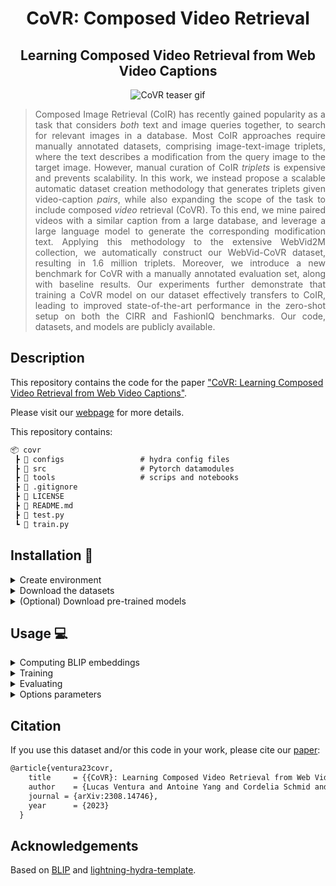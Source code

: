<div align="center">

# CoVR: Composed Video Retrieval
## Learning Composed Video Retrieval from Web Video Captions

![CoVR teaser gif](tools/examples/teaser.gif)

</div>

<div align="justify">

> Composed Image Retrieval (CoIR) has recently gained popularity as a task that considers _both_ text and image queries together, to search for relevant images in a database. Most CoIR approaches require manually annotated datasets, comprising image-text-image triplets, where the text describes a modification from the query image to the target image. However, manual curation of CoIR _triplets_ is expensive and prevents scalability. In this work, we instead propose a scalable automatic dataset creation methodology that generates triplets given video-caption _pairs_, while also expanding the scope of the task to include composed _video_ retrieval (CoVR). To this end, we mine paired videos with a similar caption from a large database, and leverage a large language model to generate the corresponding modification text. Applying this methodology to the extensive WebVid2M collection, we automatically construct our WebVid-CoVR dataset, resulting in 1.6 million triplets. Moreover, we introduce a new benchmark for CoVR with a manually annotated evaluation set, along with baseline results. Our experiments further demonstrate that training a CoVR model on our dataset effectively transfers to CoIR, leading to improved state-of-the-art performance in the zero-shot setup on both the CIRR and FashionIQ benchmarks. Our code, datasets, and models are publicly available.

</div>

## Description
This repository contains the code for the paper ["CoVR: Learning Composed Video Retrieval from Web Video Captions"](https://arxiv.org/abs/2308.TODO).

Please visit our [webpage](http://imagine.enpc.fr/~ventural/covr) for more details.

This repository contains: 

```markdown
📦 covr
 ┣ 📂 configs                 # hydra config files
 ┣ 📂 src                     # Pytorch datamodules
 ┣ 📂 tools                   # scrips and notebooks
 ┣ 📜 .gitignore
 ┣ 📜 LICENSE
 ┣ 📜 README.md
 ┣ 📜 test.py
 ┗ 📜 train.py

 ```

## Installation :construction_worker:

<details><summary>Create environment</summary>
&emsp; 

```bash
conda create --name covr
conda activate covr
```

Install the following packages inside the conda environment:

```bash
python -m pip install pytorch_lightning --upgrade
python -m pip install hydra-core --upgrade
python -m pip install lightning
python -m pip install einops
python -m pip install pandas
python -m pip install opencv-python
python -m pip install timm
python -m pip install fairscale
python -m pip install tabulate
python -m pip install transformers
```

The code was tested on Python 3.8 and PyTorch 2.0.

</details>

<details><summary>Download the datasets</summary>

### WebVid-CoVR
To use the WebVid-CoVR dataset, you will have to download the WebVid videos and the WebVid-CoVR annotations.

To download the annotations, run:
```bash
bash tools/scripts/download_annotations.sh covr
```

To download the videos, install [`mpi4py`](https://mpi4py.readthedocs.io/en/latest/install.html#) and run:
```bash
python tools/scripts/download_covr.py <split>
```

### CIRR
To use the CIRR dataset, you will have to download the CIRR images and the CIRR annotations.

To download the annotations, run:
```bash
bash tools/scripts/download_annotations.sh cirr
```

To download the images, follow the instructions in the [CIRR repository](https://github.com/lil-lab/nlvr/tree/master/nlvr2#direct-image-download). The default folder structure is the following:

```markdown
📦 covr
 ┣ 📂 datasets  
 ┃ ┣ 📂 CIRR
 ┃ ┃ ┣ 📂 images
 ┃ ┃ ┃ ┣ 📂 train
 ┃ ┃ ┃ ┣ 📂 dev
 ┃ ┃ ┃ ┗ 📂 test1
```

### FashionIQ
To use the FashionIQ dataset, you will have to download the FashionIQ images and the FashionIQ annotations.

To download the annotations, run:
```bash
bash tools/scripts/download_annotations.sh fiq
```

To download the images, the urls are in the [FashionIQ repository](https://github.com/hongwang600/fashion-iq-metadata/tree/master/image_url). You can use the [this script](https://github.com/yanbeic/VAL/blob/master/download_fashion_iq.py) to download the images. Some missing images can also be found [here](https://github.com/XiaoxiaoGuo/fashion-iq/issues/18). All the images should be placed in the same folder (``datasets/fashion-iq/images``).

</details>


<details><summary>(Optional) Download pre-trained models</summary>

``

To download the checkpoints, run:
```bash
bash tools/scripts/download_pretrained_models.sh
```

</details>


## Usage :computer:
<details><summary>Computing BLIP embeddings</summary>
&emsp; 

Before training, you will need to compute the BLIP embeddings for the videos/images. To do so, run:
```bash
python tools/embs/save_blip_embs_vids.py # This will compute the embeddings for the WebVid-CoVR videos.
python tools/embs/save_blip_embs_imgs.py # This will compute the embeddings for the CIRR or FashionIQ images.
```

&emsp; 
</details>


<details><summary>Training</summary>
&emsp; 

The command to launch a training experiment is the folowing:
```bash
python train.py [OPTIONS]
```
The parsing is done by using the powerful [Hydra](https://github.com/facebookresearch/hydra) library. You can override anything in the configuration by passing arguments like ``foo=value`` or ``foo.bar=value``.

&emsp; 
</details>

<details><summary>Evaluating</summary>
&emsp; 

The command to evaluate is the folowing:
```bash
python test.py test=<test> [OPTIONS]
```
&emsp; 
</details>

<details><summary>Options parameters</summary>

#### Datasets:
- ``data=webvid-covr``: WebVid-CoVR datasets.
- ``data=cirr``: CIRR dataset.
- ``data=fashioniq-split``: FashionIQ dataset, change ``split`` to ``dress``, ``shirt`` or ``toptee``.

#### Tests:
- ``test=all``: Test on WebVid-CoVR, CIRR and all three Fashion-IQ test sets.
- ``test=webvid-covr``: Test on WebVid-CoVR.
- ``test=cirr``: Test on CIRR.
- ``test=fashioniq``: Test on all three Fashion-IQ test sets (``dress``, ``shirt`` and ``toptee``).

#### Checkpoints:
- ``model/ckpt=blip-l-coco``: Default checkpoint for BLIP-L finetuned on COCO.
- ``model/ckpt=webvid-covr``: Default checkpoint for CoVR finetuned on WebVid-CoVR.

#### Training
- ``trainer=gpu``: training with CUDA, change ``devices`` to the number of GPUs you want to use.
- ``trainer=ddp``: training with Distributed Data Parallel (DDP), change ``devices`` and ``num_nodes`` to the number of GPUs and number of nodes you want to use.
- ``trainer=cpu``: training on the CPU (not recommended).

#### Logging
- ``trainer/logger=csv``: log the results in a csv file. Very basic functionality.
- ``trainer/logger=wandb``: log the results in [wandb](https://wandb.ai/). This requires to install ``wandb`` and to set up your wandb account. This is what we used to log our experiments.
- ``trainer/logger=<other>``: Other loggers (not tested).

#### Machine
- ``machine=server``: You can change the default path to the dataset folder and the batch size. You can create your own machine configuration by adding a new file in ``configs/machine``.

#### Experiment
There are many pre-defined experiments from the paper in ``configs/experiments``. Simply add ``experiment=<experiment>`` to the command line to use them. 

&emsp; 

</details>

## Citation
If you use this dataset and/or this code in your work, please cite our [paper](htto://TODO):

```markdown
@article{ventura23covr,
    title     = {{CoVR}: Learning Composed Video Retrieval from Web Video Captions},
    author    = {Lucas Ventura and Antoine Yang and Cordelia Schmid and G{\"u}l Varol},
    journal = {arXiv:2308.14746},
    year      = {2023}
  }
```

## Acknowledgements
Based on [BLIP](https://github.com/salesforce/BLIP/) and [lightning-hydra-template](https://github.com/ashleve/lightning-hydra-template/tree/main).

